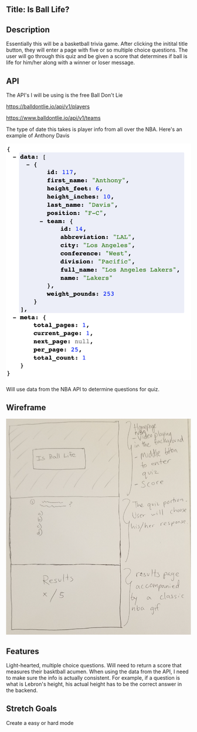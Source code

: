 ## Title: Is Ball Life?

## Description 

Essentially this will be a basketball trivia game. After clicking the initital title button, they will enter a page with five or so multiple choice questions. The user will go through this quiz and be given a score that determines if ball is life for him/her along with a winner or loser message.

## API
The API's I will be using is the free Ball Don't Lie 

https://balldontlie.io/api/v1/players

https://www.balldontlie.io/api/v1/teams

The type of date this takes is player info from all over the NBA. Here's an example of Anthony Davis

![](./resources/AnthonyDavisStats.png)

Will use data from the NBA API to determine questions for quiz. 

## Wireframe

![](./resources/wireframe.png)

## Features

Light-hearted, multiple choice questions. Will need to return a score that measures their basktball acumen. When using the data from the API, I need to make sure the info is actually consistent. For example, if a question is what is Lebron's height, his actual height has to be the correct answer in the backend.


## Stretch Goals

Create a easy or hard mode